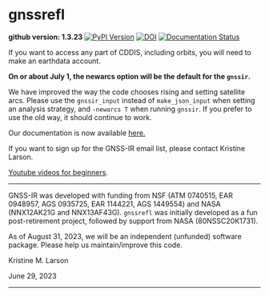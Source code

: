 # gnssrefl

**github version: 1.3.23** [![PyPI Version](https://img.shields.io/pypi/v/gnssrefl.svg)](https://pypi.python.org/pypi/gnssrefl) [![DOI](https://zenodo.org/badge/doi/10.5281/zenodo.5601495.svg)](http://dx.doi.org/10.5281/zenodo.5601495) [![Documentation Status](https://readthedocs.org/projects/gnssrefl/badge/?version=latest)](https://gnssrefl.readthedocs.io/en/latest/?badge=latest)

If you want to access any part of CDDIS, including orbits, you will need to make an earthdata account.

**On or about July 1, the newarcs option will be the default for the <code>gnssir</code>.**

We have improved the way the code chooses rising and setting satellite arcs. 
Please use the <code>gnssir_input</code> instead of <code>make_json_input</code> when setting an analysis 
strategy, and <code>-newarcs T</code> when 
running <code>gnssir</code>. If you prefer to use the old way, it should continue to work.

Our documentation is now available [here.](https://gnssrefl.readthedocs.io/en/latest/)

If you want to sign up for the GNSS-IR email list, please contact Kristine Larson.

[Youtube videos for beginners](https://www.youtube.com/channel/UCC1NW5oS7liG7C8NBK148Bg).


<HR> 

GNSS-IR was developed with funding from NSF (ATM 0740515, EAR 0948957, AGS 0935725, EAR 1144221, AGS 1449554) and 
NASA (NNX12AK21G and NNX13AF43G). <code>gnssrefl</code> was initially developed 
as a fun post-retirement project, followed by support from NASA (80NSSC20K1731).

As of August 31, 2023, we will be an independent (unfunded) software package. Please help us maintain/improve this code. 

Kristine M. Larson

June 29, 2023

<HR>



